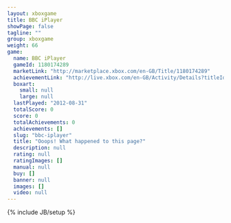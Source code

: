 ```yaml
---
layout: xboxgame
title: BBC iPlayer
showPage: false
tagline: ""
group: xboxgame
weight: 66
game: 
  name: BBC iPlayer
  gameId: 1180174289
  marketLink: "http://marketplace.xbox.com/en-GB/Title/1180174289"
  achievementLink: "http://live.xbox.com/en-GB/Activity/Details?titleId=1180174289"
  boxart: 
    small: null
    large: null
  lastPlayed: "2012-08-31"
  totalScore: 0
  score: 0
  totalAchievements: 0
  achievements: []
  slug: "bbc-iplayer"
  title: "Ooops! What happened to this page?"
  description: null
  rating: null
  ratingImages: []
  manual: null
  buy: []
  banner: null
  images: []
  video: null
---
```

{% include JB/setup %}